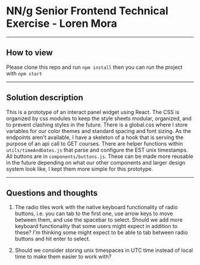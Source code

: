 # NN/g Senior Frontend Technical Exercise - Loren Mora
*** 
## How to view
Please clone this repo and run `npm install` then you can run the project with `npm start`
***
## Solution description
This is a prototype of an interact panel widget using React. The CSS is organized by css modules to keep the style sheets modular, organized, and to prevent clashing styles in the future. There is a global.css where I store variables for our color themes and standard spacing and font sizing. As the endpoints aren't available, I have a skeleton of a hook that is serving the purpose of an api call to GET courses. There are helper functions within `utils/timeAndDates.js` that parse and configure the EST unix timestamps. All buttons are in `components/buttons.js`. These can be made more reusable in the future depending on what our other components and larger design system look like, I kept them more simple for this prototype. 
***
## Questions and thoughts
1. The radio tiles work with the native keyboard functionality of radio buttons, i.e. you can tab to the first one, use arrow keys to move between them, and use the spacebar to select. Should we add more keyboard functionality that some users might expect in addition to these? I'm thinking some might expect to be able to tab between radio buttons and hit enter to select.

2. Should we consider storing unix timespaces in UTC time instead of local time to make them easier to work with?